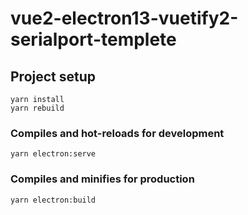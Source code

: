 # vue2-electron13-vuetify2-serialport-templete

## Project setup
```
yarn install
yarn rebuild
```

### Compiles and hot-reloads for development
```
yarn electron:serve
```

### Compiles and minifies for production
```
yarn electron:build
```
